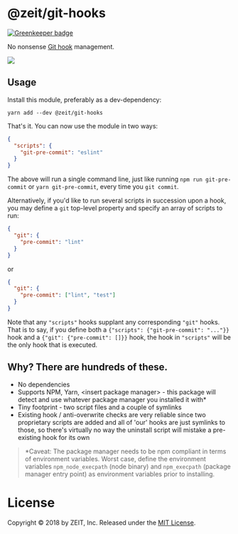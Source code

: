 # @zeit/git-hooks

[![Greenkeeper badge](https://badges.greenkeeper.io/zeit/git-hooks.svg)](https://greenkeeper.io/)

No nonsense [Git hook](https://git-scm.com/docs/githooks) management.

![](screenshot.png)

## Usage

Install this module, preferably as a dev-dependency:

```console
yarn add --dev @zeit/git-hooks
```

That's it. You can now use the module in two ways:

```json
{
  "scripts": {
    "git-pre-commit": "eslint"
  }
}
```

The above will run a single command line, just like running `npm run git-pre-commit` or `yarn git-pre-commit`,
every time you `git commit`.

Alternatively, if you'd like to run several scripts in succession upon a hook, you may define a `git` top-level
property and specify an array of scripts to run:

```json
{
  "git": {
    "pre-commit": "lint"
  }
}
```

or

```json
{
  "git": {
    "pre-commit": ["lint", "test"]
  }
}
```

Note that any `"scripts"` hooks supplant any corresponding `"git"` hooks. That is to say, if you define both a
`{"scripts": {"git-pre-commit": "..."}}` hook and a `{"git": {"pre-commit": []}}` hook, the hook in `"scripts"`
will be the only hook that is executed.

## Why? There are hundreds of these.

- No dependencies
- Supports NPM, Yarn, &lt;insert package manager&gt; - this package will detect and use whatever package manager you installed it with&#42;
- Tiny footprint - two script files and a couple of symlinks
- Existing hook / anti-overwrite checks are very reliable since two proprietary scripts are added and all of 'our' hooks are just symlinks
  to those, so there's virtually no way the uninstall script will mistake a pre-existing hook for its own

> &#42;Caveat: The package manager needs to be npm compliant in terms of environment variables.
> Worst case, define the environment variables `npm_node_execpath` (node binary) and `npm_execpath` (package manager entry point)
> as environment variables prior to installing.

# License
Copyright &copy; 2018 by ZEIT, Inc. Released under the [MIT License](LICENSE).
